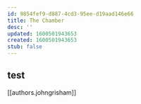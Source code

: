 ```yaml
---
id: 9854fef9-d887-4cd3-95ee-d19aad146e66
title: The Chamber
desc: ''
updated: 1600501943653
created: 1600501943653
stub: false
---
```


## test
[[authors.johngrisham]]
